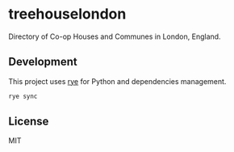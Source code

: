 # treehouselondon

Directory of Co-op Houses and Communes in London, England.

## Development

This project uses [rye](https://github.com/astral-sh/rye) for Python and dependencies
management.

```sh
rye sync
```

## License

MIT
